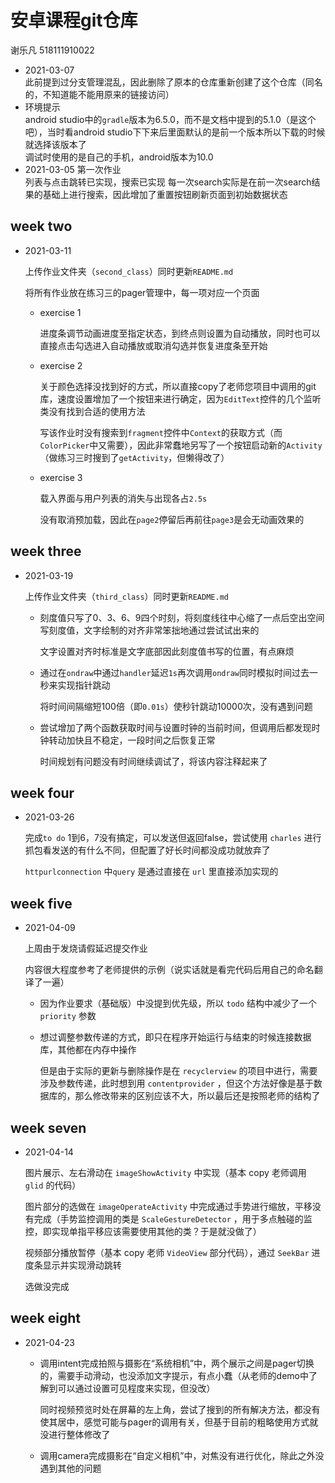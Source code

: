 # 安卓课程git仓库
谢乐凡 518111910022
- 2021-03-07  
此前提到过分支管理混乱，因此删除了原本的仓库重新创建了这个仓库（同名的，不知道能不能用原来的链接访问）
- 环境提示  
android studio中的`gradle`版本为6.5.0，而不是文档中提到的5.1.0（是这个吧），当时看android studio下下来后里面默认的是前一个版本所以下载的时候就选择该版本了  
调试时使用的是自己的手机，android版本为10.0  
- 2021-03-05 第一次作业  
列表与点击跳转已实现，搜索已实现
每一次search实际是在前一次search结果的基础上进行搜索，因此增加了重置按钮刷新页面到初始数据状态



## week two

- 2021-03-11

  上传作业文件夹（`second_class`）同时更新`README.md`

  将所有作业放在练习三的pager管理中，每一项对应一个页面

  - exercise 1

    进度条调节动画进度至指定状态，到终点则设置为自动播放，同时也可以直接点击勾选进入自动播放或取消勾选并恢复进度条至开始

  - exercise 2

    关于颜色选择没找到好的方式，所以直接copy了老师您项目中调用的git库，速度设置增加了一个按钮来进行确定，因为`EditText`控件的几个监听类没有找到合适的使用方法

    写该作业时没有搜索到`fragment`控件中`Context`的获取方式（而`ColorPicker`中又需要），因此非常蠢地另写了一个按钮启动新的`Activity`（做练习三时搜到了`getActivity`，但懒得改了）

  - exercise 3

    载入界面与用户列表的消失与出现各占`2.5s`

    没有取消预加载，因此在`page2`停留后再前往`page3`是会无动画效果的



## week three

- 2021-03-19

  上传作业文件夹（`third_class`）同时更新`README.md`

  - 刻度值只写了0、3、6、9四个时刻，将刻度线往中心缩了一点后空出空间写刻度值，文字绘制的对齐非常笨拙地通过尝试试出来的

    文字设置对齐时标准是文字底部因此刻度值书写的位置，有点麻烦

  - 通过在`ondraw`中通过`handler`延迟`1s`再次调用`ondraw`同时模拟时间过去一秒来实现指针跳动

    将时间间隔缩短100倍（即`0.01s`）使秒针跳动10000次，没有遇到问题

  - 尝试增加了两个函数获取时间与设置时钟的当前时间，但调用后都发现时钟转动加快且不稳定，一段时间之后恢复正常

    时间规划有问题没有时间继续调试了，将该内容注释起来了



## week four

- 2021-03-26

  完成`to do` 1到6，7没有搞定，可以发送但返回false，尝试使用 `charles` 进行抓包看发送的有什么不同，但配置了好长时间都没成功就放弃了

  `httpurlconnection` 中`query` 是通过直接在 `url` 里直接添加实现的



## week five

- 2021-04-09

  上周由于发烧请假延迟提交作业

  内容很大程度参考了老师提供的示例（说实话就是看完代码后用自己的命名翻译了一遍）

  - 因为作业要求（基础版）中没提到优先级，所以 `todo` 结构中减少了一个 `priority` 参数
  
  - 想过调整参数传递的方式，即只在程序开始运行与结束的时候连接数据库，其他都在内存中操作
  
    但是由于实际的更新与删除操作是在 `recyclerview` 的项目中进行，需要涉及参数传递，此时想到用 `contentprovider` ，但这个方法好像是基于数据库的，那么修改带来的区别应该不大，所以最后还是按照老师的结构了



## week seven

- 2021-04-14

  图片展示、左右滑动在 `imageShowActivity` 中实现（基本 copy 老师调用 `glid` 的代码）

  图片部分的选做在 `imageOperateActivity` 中完成通过手势进行缩放，平移没有完成（手势监控调用的类是 `ScaleGestureDetector` ，用于多点触碰的监控，即实现单指平移应该需要使用其他的类？于是就没做了）

  视频部分播放暂停（基本 copy 老师 `VideoView` 部分代码），通过 `SeekBar` 进度条显示并实现滑动跳转

  选做没完成



## week eight

- 2021-04-23

  - 调用intent完成拍照与摄影在“系统相机”中，两个展示之间是pager切换的，需要手动滑动，也没添加文字提示，有点小蠢（从老师的demo中了解到可以通过设置可见程度来实现，但没改）

    同时视频预览时处在屏幕的左上角，尝试了搜到的所有解决方法，都没有使其居中，感觉可能与pager的调用有关，但基于目前的粗略使用方式就没进行整体修改了

  - 调用camera完成摄影在“自定义相机”中，对焦没有进行优化，除此之外没遇到其他的问题